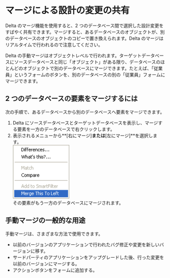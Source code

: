 # マージによる設計の変更の共有

Delta のマージ機能を使用すると、2 つのデータベース間で選択した設計変更をすばやく共有できます。マージすると、あるデータベースのオブジェクトが、別のデータベースのオブジェクトのコピーで置き換えられます。Delta のマージはリアルタイムで行われるので注意してください。

Delta の手動マージはオブジェクトレベルで行われます。ターゲットデータベースにソースデータベースと同じ「オブジェクト」がある限り、データベースのほとんどのオブジェクトで別のデータベースにマージできます。たとえば、「従業員」というフォームのボタンを、別のデータベースの別の「従業員」フォームにマージできます。

## 2 つのデータベースの要素をマージするには
次の手順で、あるデータベースから別のデータベースへ要素をマージできます。

1. Delta にソースデータベースとターゲットデータベースを表示し、マージする要素を一方のデータベースで右クリックします。
2. 表示されるメニューから**[右にマージ]**または**[左にマージ]**を選択します。  
   ![Merge Menu](img/merging.png)  
   その要素がもう一方のデータベースにマージされます。 
   
## 手動マージの一般的な用途
手動マージは、さまざまな方法で使用できます。

* 以前のバージョンのアプリケーションで行われたバグ修正や変更を新しいバージョンに移す。
* サードパーティのアプリケーションをアップグレードした後、行った変更を以前のバージョンにマージする。
* アクションボタンをフォームに追加する。
